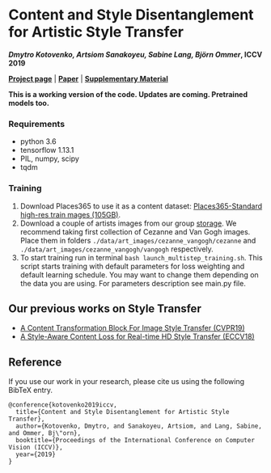 # Content and Style Disentanglement for Artistic Style Transfer
***Dmytro Kotovenko, Artsiom Sanakoyeu, Sabine Lang, Björn Ommer*,  ICCV 2019**

[**Project page**](https://compvis.github.io/content-style-disentangled-ST/) | 
[**Paper**](https://compvis.github.io/content-style-disentangled-ST/paper.pdf) | 
[**Supplementary Material**](https://compvis.github.io/content-style-disentangled-ST/Content_and_Style_Disentanglement_for_Artistic_Style_Transfer_ICCV19_supplementary.pdf)

**This is a working version of the code. Updates are coming. Pretrained models too.**

### Requirements
- python 3.6
- tensorflow 1.13.1
- PIL, numpy, scipy
- tqdm



### Training 
1) Download Places365 to use it as a content dataset: [Places365-Standard high-res train mages (105GB)](http://data.csail.mit.edu/places/places365/train_large_places365standard.tar).  
2) Download a couple of artists images from our group [storage](https://hcicloud.iwr.uni-heidelberg.de/index.php/s/NcJj2oLBTYuT1tf).
We recommend taking first collection of Cezanne and Van Gogh images. 
Place them in folders `./data/art_images/cezanne_vangogh/cezanne` and 
`./data/art_images/cezanne_vangogh/vangogh` respectively.
3) To start training run in terminal `bash launch_multistep_training.sh`. 
This script starts training with default parameters for loss weighting and default 
learning schedule. You may want to change them depending on the data you are using.
For parameters description see main.py file.
      


## Our previous works on Style Transfer
- [A Content Transformation Block For Image Style Transfer (CVPR19)](https://github.com/CompVis/content-targeted-style-transfer)
- [A Style-Aware Content Loss for Real-time HD Style Transfer (ECCV18)](https://github.com/CompVis/adaptive-style-transfer)

## Reference
If you use our work in your research, please cite us using the following BibTeX entry.
```
@conference{kotovenko2019iccv,
  title={Content and Style Disentanglement for Artistic Style Transfer},
  author={Kotovenko, Dmytro, and Sanakoyeu, Artsiom, and Lang, Sabine, and Ommer, Bj\"orn},
  booktitle={Proceedings of the International Conference on Computer Vision (ICCV)},
  year={2019}
}
```
